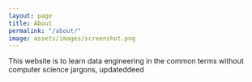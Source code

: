 ```yaml
---
layout: page
title: About
permalink: "/about/"
image: assets/images/screenshot.png
---
```


This website is to learn data engineering in the common terms without computer science jargons, updateddeed

